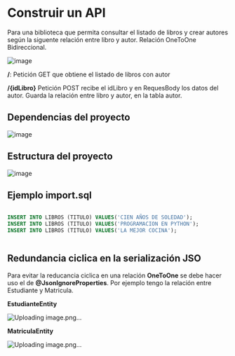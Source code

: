 # Construir un API

Para una biblioteca que permita consultar el listado de libros y crear autores según la siguente relación entre libro y autor. Relación OneToOne Bidireccional.

![image](https://github.com/crodrigr/webservice-uts-2023-02/assets/31961588/66330c49-06e4-4398-a685-4a366099cac5)

**/**: Petición GET que obtiene el listado de libros con autor

**/{idLibro}**  Petición POST recibe el idLibro y en RequesBody los datos del autor. Guarda la relación entre libro y autor, en la tabla autor. 

## Dependencias del proyecto

![image](https://github.com/crodrigr/webservice-uts-2023-02/assets/31961588/217a8a38-d85e-4823-befd-e6cbc9aa8216)


## Estructura del proyecto


![image](https://github.com/crodrigr/programacion-java-2023-02/assets/31961588/be9e08c5-a147-4122-98d5-555b0c98a8f8)


## Ejemplo import.sql

```sql

INSERT INTO LIBROS (TITULO) VALUES('CIEN AÑOS DE SOLEDAD');
INSERT INTO LIBROS (TITULO) VALUES('PROGRAMACION EN PYTHON');
INSERT INTO LIBROS (TITULO) VALUES('LA MEJOR COCINA');



```

## Redundancia ciclica en la serialización JSO

Para evitar la reducancia ciclica en una relación **OneToOne** se debe hacer uso el de **@JsonIgnoreProperties**. Por ejemplo tengo la relación entre Estudiante y Matricula. 

**EstudianteEntity**

![Uploading image.png…]()


**MatriculaEntity**

![Uploading image.png…]()



